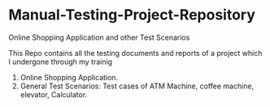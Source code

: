 # Manual-Testing-Project-Repository
Online Shopping Application and other Test Scenarios

This Repo contains all the testing documents and reports of a project which I undergone through my trainig 
1) Online Shopping Application.
2) General Test Scenarios: Test cases of ATM Machine, coffee machine, elevator, Calculator.
